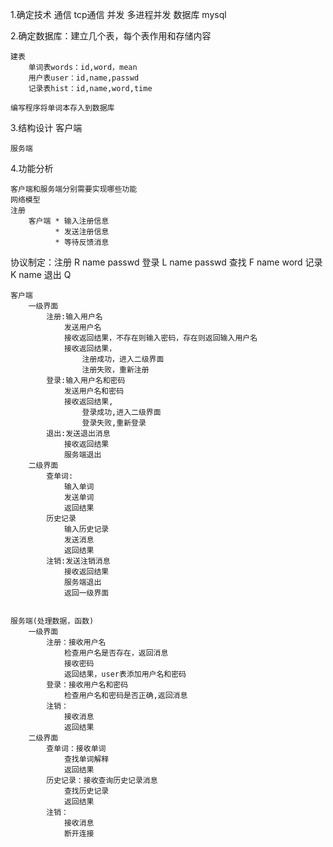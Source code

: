1.确定技术
    通信  tcp通信
    并发  多进程并发
    数据库 mysql

2.确定数据库：建立几个表，每个表作用和存储内容

    建表
        单词表words：id,word，mean
        用户表user：id,name,passwd
        记录表hist：id,name,word,time

    编写程序将单词本存入到数据库

3.结构设计
    客户端

    服务端


4.功能分析

    客户端和服务端分别需要实现哪些功能
    网络模型
    注册
        客户端 * 输入注册信息
              * 发送注册信息
              * 等待反馈消息

协议制定：注册 R name passwd
        登录 L name passwd
        查找 F name word
        记录 K name
        退出 Q



    客户端
        一级界面
            注册:输入用户名
                发送用户名
                接收返回结果，不存在则输入密码，存在则返回输入用户名
                接收返回结果，
                    注册成功，进入二级界面
                    注册失败，重新注册
            登录:输入用户名和密码
                发送用户名和密码
                接收返回结果,
                    登录成功,进入二级界面
                    登录失败,重新登录
            退出:发送退出消息
                接收返回结果
                服务端退出
        二级界面
            查单词:
                输入单词
                发送单词
                返回结果
            历史记录
                输入历史记录
                发送消息
                返回结果
            注销:发送注销消息
                接收返回结果
                服务端退出
                返回一级界面


    服务端(处理数据，函数)
        一级界面
            注册：接收用户名
                检查用户名是否存在，返回消息
                接收密码
                返回结果，user表添加用户名和密码
            登录：接收用户名和密码
                检查用户名和密码是否正确,返回消息
            注销：
                接收消息
                返回结果
        二级界面
            查单词：接收单词
                查找单词解释
                返回结果
            历史记录：接收查询历史记录消息
                查找历史记录
                返回结果
            注销：
                接收消息
                断开连接